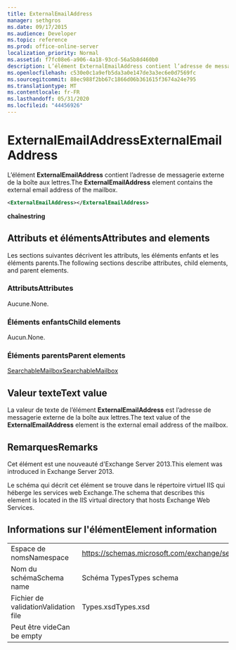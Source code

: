 ```yaml
---
title: ExternalEmailAddress
manager: sethgros
ms.date: 09/17/2015
ms.audience: Developer
ms.topic: reference
ms.prod: office-online-server
localization_priority: Normal
ms.assetid: f7fc08e6-a906-4a18-93cd-56a5b8d460b0
description: L’élément ExternalEmailAddress contient l’adresse de messagerie externe de la boîte aux lettres.
ms.openlocfilehash: c530e0c1a9efb5da3a0e147de3a3ec6e0d7569fc
ms.sourcegitcommit: 88ec988f2bb67c1866d06b361615f3674a24e795
ms.translationtype: MT
ms.contentlocale: fr-FR
ms.lasthandoff: 05/31/2020
ms.locfileid: "44456926"
---
```

# <a name="externalemailaddress"></a><span data-ttu-id="32f3a-103">ExternalEmailAddress</span><span class="sxs-lookup"><span data-stu-id="32f3a-103">ExternalEmailAddress</span></span>

<span data-ttu-id="32f3a-104">L’élément **ExternalEmailAddress** contient l’adresse de messagerie externe de la boîte aux lettres.</span><span class="sxs-lookup"><span data-stu-id="32f3a-104">The **ExternalEmailAddress** element contains the external email address of the mailbox.</span></span> 
  
```XML
<ExternalEmailAddress></ExternalEmailAddress>
```

<span data-ttu-id="32f3a-105">**chaîne**</span><span class="sxs-lookup"><span data-stu-id="32f3a-105">**string**</span></span>

## <a name="attributes-and-elements"></a><span data-ttu-id="32f3a-106">Attributs et éléments</span><span class="sxs-lookup"><span data-stu-id="32f3a-106">Attributes and elements</span></span>

<span data-ttu-id="32f3a-107">Les sections suivantes décrivent les attributs, les éléments enfants et les éléments parents.</span><span class="sxs-lookup"><span data-stu-id="32f3a-107">The following sections describe attributes, child elements, and parent elements.</span></span>
  
### <a name="attributes"></a><span data-ttu-id="32f3a-108">Attributs</span><span class="sxs-lookup"><span data-stu-id="32f3a-108">Attributes</span></span>

<span data-ttu-id="32f3a-109">Aucune.</span><span class="sxs-lookup"><span data-stu-id="32f3a-109">None.</span></span>
  
### <a name="child-elements"></a><span data-ttu-id="32f3a-110">Éléments enfants</span><span class="sxs-lookup"><span data-stu-id="32f3a-110">Child elements</span></span>

<span data-ttu-id="32f3a-111">Aucun.</span><span class="sxs-lookup"><span data-stu-id="32f3a-111">None.</span></span>
  
### <a name="parent-elements"></a><span data-ttu-id="32f3a-112">Éléments parents</span><span class="sxs-lookup"><span data-stu-id="32f3a-112">Parent elements</span></span>

[<span data-ttu-id="32f3a-113">SearchableMailbox</span><span class="sxs-lookup"><span data-stu-id="32f3a-113">SearchableMailbox</span></span>](searchablemailbox.md)
  
## <a name="text-value"></a><span data-ttu-id="32f3a-114">Valeur texte</span><span class="sxs-lookup"><span data-stu-id="32f3a-114">Text value</span></span>

<span data-ttu-id="32f3a-115">La valeur de texte de l’élément **ExternalEmailAddress** est l’adresse de messagerie externe de la boîte aux lettres.</span><span class="sxs-lookup"><span data-stu-id="32f3a-115">The text value of the **ExternalEmailAddress** element is the external email address of the mailbox.</span></span> 
  
## <a name="remarks"></a><span data-ttu-id="32f3a-116">Remarques</span><span class="sxs-lookup"><span data-stu-id="32f3a-116">Remarks</span></span>

<span data-ttu-id="32f3a-117">Cet élément est une nouveauté d'Exchange Server 2013.</span><span class="sxs-lookup"><span data-stu-id="32f3a-117">This element was introduced in Exchange Server 2013.</span></span>
  
<span data-ttu-id="32f3a-118">Le schéma qui décrit cet élément se trouve dans le répertoire virtuel IIS qui héberge les services web Exchange.</span><span class="sxs-lookup"><span data-stu-id="32f3a-118">The schema that describes this element is located in the IIS virtual directory that hosts Exchange Web Services.</span></span>
  
## <a name="element-information"></a><span data-ttu-id="32f3a-119">Informations sur l'élément</span><span class="sxs-lookup"><span data-stu-id="32f3a-119">Element information</span></span>

|||
|:-----|:-----|
|<span data-ttu-id="32f3a-120">Espace de noms</span><span class="sxs-lookup"><span data-stu-id="32f3a-120">Namespace</span></span>  <br/> |https://schemas.microsoft.com/exchange/services/2006/types  <br/> |
|<span data-ttu-id="32f3a-121">Nom du schéma</span><span class="sxs-lookup"><span data-stu-id="32f3a-121">Schema name</span></span>  <br/> |<span data-ttu-id="32f3a-122">Schéma Types</span><span class="sxs-lookup"><span data-stu-id="32f3a-122">Types schema</span></span>  <br/> |
|<span data-ttu-id="32f3a-123">Fichier de validation</span><span class="sxs-lookup"><span data-stu-id="32f3a-123">Validation file</span></span>  <br/> |<span data-ttu-id="32f3a-124">Types.xsd</span><span class="sxs-lookup"><span data-stu-id="32f3a-124">Types.xsd</span></span>  <br/> |
|<span data-ttu-id="32f3a-125">Peut être vide</span><span class="sxs-lookup"><span data-stu-id="32f3a-125">Can be empty</span></span>  <br/> ||
   

